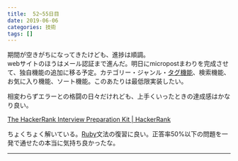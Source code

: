 ```yaml
---
title:  52~55日目
date: 2019-06-06
categories: 技術
tags: []
---
```

<p>期間が空きがちになってきたけども、進捗は順調。<br />
webサイトのほうはメール認証まで進んだ。明日にmicropostまわりを完成させて、独自機能の追加に移る予定。カテゴリー・ジャンル・<a class="keyword" href="http://d.hatena.ne.jp/keyword/%A5%BF%A5%B0%B5%A1%C7%BD">タグ機能</a>、検索機能、お気に入り機能、ソート機能。このあたりは最低限実装したい。</p><p>相変わらずエラーとの格闘の日々だけれども、上手くいったときの達成感はかなり良い。</p><p><a href="https://www.hackerrank.com/interview/interview-preparation-kit">The HackerRank Interview Preparation Kit | HackerRank</a></p><p>ちょくちょく解いている。<a class="keyword" href="http://d.hatena.ne.jp/keyword/Ruby">Ruby</a>文法の復習に良い。正答率50%以下の問題を一発で通せたの本当に気持ち良かったな。</p>

-----
